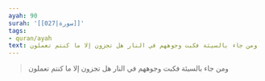 ```yaml
---
ayah: 90
surah: '[[027|سورة]]'
tags:
- quran/ayah
text: ومن جاء بالسيئة فكبت وجوههم في النار هل تجزون إلا ما كنتم تعملون
---
```

> ومن جاء بالسيئة فكبت وجوههم في النار هل تجزون إلا ما كنتم تعملون
